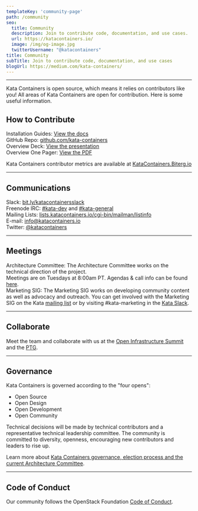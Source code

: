 ```yaml
---
templateKey: 'community-page'
path: /community
seo:
  title: Community
  description: Join to contribute code, documentation, and use cases.
  url: https://katacontainers.io/
  image: /img/og-image.jpg
  twitterUsername: "@katacontainers"
title: Community
subTitle: Join to contribute code, documentation, and use cases
blogUrl: https://medium.com/kata-containers/
---
```



---

Kata Containers is open source, which means it relies on contributors like you! All areas of Kata Containers are open for contribution. Here is some useful information.

## How to Contribute

Installation Guides: [View the docs](https://github.com/kata-containers/documentation/tree/master/install)  
GitHub Repo: [github.com/kata-containers](https://github.com/kata-containers)  
Overview Deck: [View the presentation](https://www.katacontainers.io/collateral/Kata-Containers-On-boarding-Deck-for-Website01022018.pdf)  
Overview One Pager: [View the PDF](https://katacontainers.io/collateral/kata-containers-1pager.pdf)  

Kata Containers contributor metrics are available at [KataContainers.Biterg.io](https://KataContainers.Biterg.io)

---

## Communications

Slack: [bit.ly/katacontainersslack](http://bit.ly/katacontainersslack)  
Freenode IRC: [#kata-dev](http://webchat.freenode.net/?channels=kata-dev) and [#kata-general](http://webchat.freenode.net/?channels=kata-general)  
Mailing Lists: [lists.katacontainers.io/cgi-bin/mailman/listinfo](http://lists.katacontainers.io/cgi-bin/mailman/listinfo)  
E-mail: [info@katacontainers.io](mailto:info@katacontainers.io)  
Twitter: [@katacontainers](https://twitter.com/katacontainers)  


---

## Meetings

Architecture Committee: The Architecture Committee works on the technical direction of the project.  
Meetings are on Tuesdays at 8:00am PT. Agendas & call info can be found [here](https://etherpad.openstack.org/p/Kata_Containers_2020_Architecture_Committee_Mtgs).  
Marketing SIG: The Marketing SIG works on developing community content as well as advocacy and outreach. You can get involved with the Marketing SIG on the Kata [mailing list](http://lists.katacontainers.io/cgi-bin/mailman/listinfo) or by visiting #kata-marketing in the [Kata Slack](https://katacontainers.slack.com/).

---

## Collaborate

Meet the team and collaborate with us at the [Open Infrastructure Summit](https://www.openstack.org/summit/) and the [PTG](https://openstack.org/ptg).

---

## Governance

Kata Containers is governed according to the "four opens":

* Open Source
* Open Design
* Open Development
* Open Community

Technical decisions will be made by technical contributors and a representative technical leadership committee. The community is committed to diversity, openness, encouraging new contributors and leaders to rise up.

Learn more about [Kata Containers governance, election process and the current Architecture Committee](https://github.com/kata-containers/community). 


---

## Code of Conduct

Our community follows the OpenStack Foundation [Code of Conduct](https://www.openstack.org/legal/community-code-of-conduct/).

